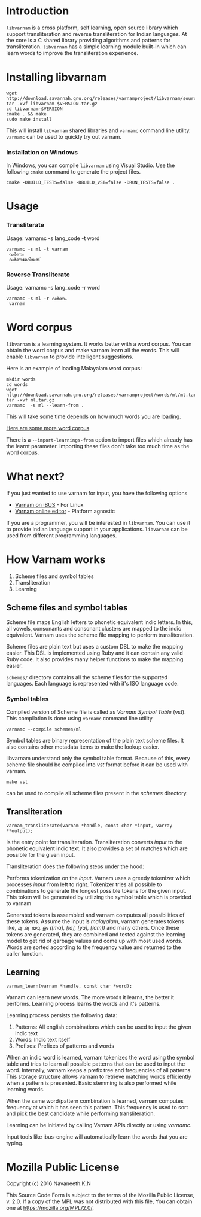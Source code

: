 Introduction
============

`libvarnam` is a cross platform, self learning, open source library which support transliteration and reverse transliteration for Indian languages. At the core is a C shared library providing algorithms and patterns for transliteration. `libvarnam` has a simple learning module built-in which can learn words to improve the transliteration experience.

Installing libvarnam
====================

```shell
wget http://download.savannah.gnu.org/releases/varnamproject/libvarnam/source/libvarnam-$VERSION.tar.gz
tar -xvf libvarnam-$VERSION.tar.gz
cd libvarnam-$VERSION
cmake . && make
sudo make install
```

This will install `libvarnam` shared libraries and `varnamc` command line utility. `varnamc` can be used to quickly try out varnam.

### Installation on Windows

In Windows, you can compile `libvarnam` using Visual Studio. Use the following `cmake` command to generate the project files.

```shell
cmake -DBUILD_TESTS=false -DBUILD_VST=false -DRUN_TESTS=false .
```

Usage
=====

### Transliterate

Usage: varnamc -s lang_code -t word

```shell
varnamc -s ml -t varnam
 വർണം
 വർണമേറിയത്
```

### Reverse Transliterate

Usage: varnamc -s lang_code -r word

```shell
varnamc -s ml -r വർണം
 varnam
```

Word corpus
===========

`libvarnam` is a learning system. It works better with a word corpus. You can obtain the word corpus and make varnam learn all the words. This will enable `libvarnam` to provide intelligent suggestions.

Here is an example of loading Malayalam word corpus:

```shell
mkdir words
cd words
wget http://download.savannah.gnu.org/releases/varnamproject/words/ml/ml.tar.gz
tar -xvf ml.tar.gz
varnamc  -s ml --learn-from .
```

This will take some time depends on how much words you are loading.

[Here are some more word corpus](http://mirror.rackdc.com/savannah/varnamproject/words/)

There is a `--import-learnings-from` option to import files which already has the learnt parameter. Importing these files don't take too much time as the word corpus.

What next?
==========

If you just wanted to use varnam for input, you have the following options

-	[Varnam on iBUS](https://github.com/varnamproject/libvarnam-ibus) - For Linux
-	[Varnam online editor](https://www.varnamproject.com/editor) - Platform agnostic

If you are a programmer, you will be interested in `libvarnam`. You can use it to provide Indian language support in your applications. `libvarnam` can be used from different programming languages.

How Varnam works
================

1. Scheme files and symbol tables
2. Transliteration
3. Learning

## Scheme files and symbol tables

Scheme file maps English letters to phonetic equivalent indic letters. In this, all vowels, consonants and consonant clusters are mapped to the indic equivalent. Varnam uses the scheme file mapping to perform transliteration.

Scheme files are plain text but uses a custom DSL to make the mapping easier. This DSL is implemented using Ruby and it can contain any valid Ruby code. It also provides many helper functions to make the mapping easier.

`schemes/` directory contains all the scheme files for the supported languages. Each language is represented with it's ISO language code.

### Symbol tables

Compiled version of Scheme file is called as *Varnam Symbol Table* (vst). This compilation is done using `varnamc` command line utility

```
varnamc --compile schemes/ml
```

Symbol tables are binary representation of the plain text scheme files. It also contains other metadata items to make the lookup easier.

libvarnam understand only the symbol table format. Because of this, every scheme file should be compiled into *vst* format before it can be used with varnam.

```
make vst
```

can be used to compile all scheme files present in the *schemes* directory.

## Transliteration

```
varnam_transliterate(varnam *handle, const char *input, varray **output);
```

Is the entry point for transliteration. Transliteration converts *input* to the phonetic equivalent indic text. It also provides a set of matches which are possible for the given input.

Transliteration does the following steps under the hood:

Performs tokenization on the *input*. Varnam uses a greedy tokenizer which processes *input* from left to right. Tokenizer tries all possible to combinations to generate the longest possible tokens for the given input. This token will be generated by utilizing the symbol table which is provided to varnam

Generated tokens is assembled and varnam computes all possibilities of these tokens. Assume the input is *malayalam*, varnam generates tokens like, *മ, ല, യാ, ളം ([ma], [la], [ya], [lam])* and many others. Once these tokens are generated, they are combined and tested against the learning model to get rid of garbage values and come up with most used words. Words are sorted according to the frequency value and returned to the caller function.

## Learning

```
varnam_learn(varnam *handle, const char *word);
```

Varnam can learn new words. The more words it learns, the better it performs. Learning process learns the words and it's patterns.

Learning process persists the following data:

1. Patterns: All english combinations which can be used to input the given indic text
2. Words: Indic text itself
3. Prefixes: Prefixes of patterns and words

When an indic word is learned, varnam tokenizes the word using the symbol table and tries to learn all possible patterns that can be used to input the word. Internally, varnam keeps a prefix tree and frequencies of all patterns. This storage structure allows varnam to retrieve matching words efficiently when a pattern is presented. Basic stemming is also performed while learning words.

When the same word/pattern combination is learned, varnam computes frequency at which it has seen this pattern. This frequency is used to sort and pick the best candidate while performing transliteration.

Learning can be initiated by calling Varnam APIs directly or using *varnamc*.

Input tools like ibus-engine will automatically learn the words that you are typing.


Mozilla Public License
======================

Copyright (c) 2016 Navaneeth.K.N

This Source Code Form is subject to the terms of the Mozilla Public License, v. 2.0. If a copy of the MPL was not distributed with this file, You can obtain one at https://mozilla.org/MPL/2.0/.
